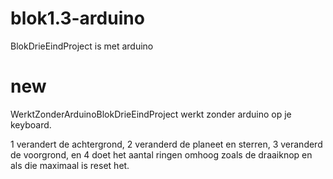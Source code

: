 # blok1.3-arduino
BlokDrieEindProject is met arduino

# new
WerktZonderArduinoBlokDrieEindProject werkt zonder arduino
op je keyboard.

1 verandert de achtergrond,
2 veranderd de planeet en sterren,
3 veranderd de voorgrond,
en 4 doet het aantal ringen omhoog zoals de draaiknop en als die maximaal is reset het.
